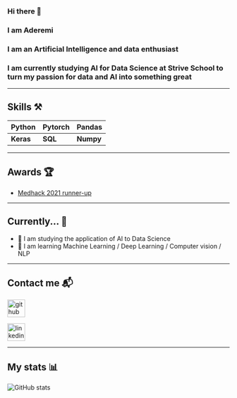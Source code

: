 ### Hi there 👋 
### I am Aderemi
### I am an Artificial Intelligence and data enthusiast 
### I am currently studying AI for Data Science at Strive School to turn my passion for data and AI into something great

---

## Skills ⚒
|Python |Pytorch |Pandas |
|--- |--- |--- |
|**Keras** |**SQL** |**Numpy** |

---

## Awards 🏆
- [Medhack 2021 runner-up](https://devpost.com/software/red-detector)

---

## Currently... 🚧
- 🔭  I am studying the application of AI to Data Science 
- 🌱  I am learning Machine Learning / Deep Learning / Computer vision / NLP 

---

## Contact me 📬

[<img src='https://cdn.jsdelivr.net/npm/simple-icons@3.0.1/icons/github.svg' alt='github' height='40'>](https://github.com/AderemiF) 

[<img src='https://cdn.jsdelivr.net/npm/simple-icons@3.0.1/icons/linkedin.svg' alt='linkedin' height='40'>](https://www.linkedin.com/in/aderemi-fayoyiwa/)  

---
## My stats 📊
![GitHub stats](https://github-readme-stats.vercel.app/api?username=AderemiF&show_icons=true)  

